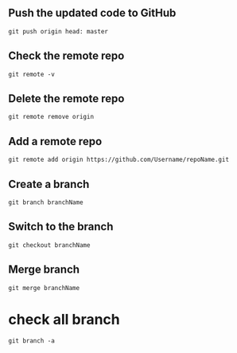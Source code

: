 ## Push the updated code to GitHub

```
git push origin head: master
```

## Check the remote repo

```
git remote -v
```

## Delete the remote repo

```
git remote remove origin
```

## Add a remote repo

```
git remote add origin https://github.com/Username/repoName.git
```


## Create a branch

```
git branch branchName
```

## Switch to the branch

```
git checkout branchName
```

## Merge branch

```
git merge branchName
```

# check all branch

```
git branch -a
```
